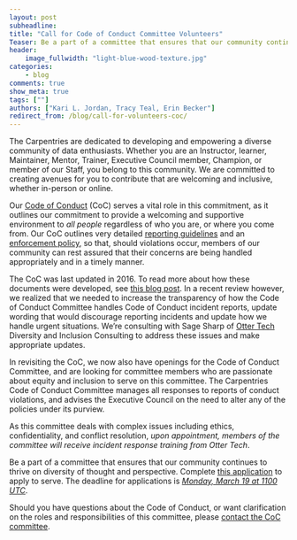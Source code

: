 ```yaml
---
layout: post
subheadline: 
title: "Call for Code of Conduct Committee Volunteers"
Teaser: Be a part of a committee that ensures that our community continues to thrive on diversity of thought and perspective.
header:
    image_fullwidth: "light-blue-wood-texture.jpg"
categories:
    - blog
comments: true
show_meta: true
tags: [""]
authors: ["Kari L. Jordan, Tracy Teal, Erin Becker"]
redirect_from: /blog/call-for-volunteers-coc/
---
```


The Carpentries are dedicated to developing and empowering a diverse community of data enthusiasts. Whether you are an Instructor, learner, Maintainer, Mentor, Trainer, Executive Council member, Champion, or member of our Staff, you belong to this community. We are committed to creating avenues for you to contribute that are welcoming and inclusive, whether in-person or online.

Our [Code of Conduct](https://software-carpentry.org/conduct/) (CoC) serves a vital role in this commitment, as it outlines our commitment to provide a welcoming and supportive environment to *all people* regardless of who you are, or where you come from. Our CoC outlines very detailed [reporting guidelines](https://software-carpentry.org/CoC-reporting/) and an [enforcement policy](https://software-carpentry.org/CoC-enforcement/), so that, should violations occur, members of our community can rest assured that their concerns are being handled appropriately and in a timely manner. 

The CoC was last updated in 2016. To read more about how these documents were developed, see [this blog post](http://www.datacarpentry.org/blog/code-of-conduct/). 
In a recent review however, we realized that we needed to increase the transparency of how the Code of Conduct Committee handles Code of Conduct incident reports, update wording that would discourage reporting incidents and update how we handle urgent situations. We’re consulting with Sage Sharp of [Otter Tech](https://otter.technology) Diversity and Inclusion Consulting to address these issues and make appropriate updates.

In revisiting the CoC, we now also have openings for the Code of Conduct Committee, and are looking for committee members who are passionate about equity and inclusion to serve on this committee. The Carpentries Code of Conduct Committee manages all responses to reports of conduct violations, and advises the Executive Council on the need to alter any of the policies under its purview.

As this committee deals with complex issues including ethics, confidentiality, and conflict resolution, *upon appointment, members of the committee will receive incident response training from Otter Tech*.

Be a part of a committee that ensures that our community continues to thrive on diversity of thought and perspective. Complete [this application](https://goo.gl/forms/wAYQNXz6xdZJN3Sm2) to apply to serve. The deadline for applications is *[Monday, March 19 at 1100 UTC](https://www.timeanddate.com/worldclock/fixedtime.html?msg=Carpentries+CoC+Applications+Due&iso=20180319T11&p1=%3A)*.

Should you have questions about the Code of Conduct, or want clarification on the roles and responsibilities of this committee, please [contact the CoC committee](mailto:policy@carpentries.org). 
